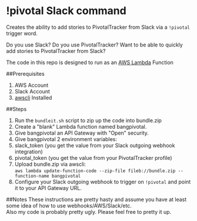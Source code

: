 # !pivotal Slack command
Creates the ability to add stories to PivotalTracker from Slack via a `!pivotal` trigger word.

Do you use Slack? Do you use PivotalTracker? Want to be able to quickly add stories to PivotalTracker from Slack?

The code in this repo is designed to run as an [AWS Lambda](https://aws.amazon.com/lambda) Function

##Prerequisites
1. AWS Account
2. Slack Account
3. [awscli](https://aws.amazon.com/cli/) Installed

##Steps
1. Run the `bundleit.sh` script to zip up the code into bundle.zip
2. Create a "blank" Lambda function named bangpivotal.
3. Give bangpivotal an API Gateway with "Open" security.
4. Give bangpivotal 2 environment variables:
  1. slack_token (you get the value from your Slack outgoing webhook integration)
  2. pivotal_token (you get the value from your PivotalTracker profile)
5. Upload bundle.zip via awscli:  
`aws lambda update-function-code --zip-file fileb://bundle.zip --function-name bangpivotal`
6. Configure your Slack outgoing webhook to trigger on `!pivotal` and point it to your API Gateway URL.

##Notes
These instructions are pretty hasty and assume you have at least some idea of how to use webhooks/AWS/Slack/etc.  
Also my code is probably pretty ugly. Please feel free to pretty it up.
